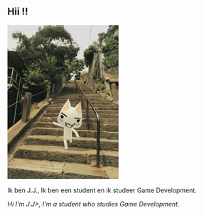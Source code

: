 ## Hii !! 

![muahhahaa](./Images/Tumblr_p90h1oABTL1vltj92o2_1280.jpg)


Ik ben J.J., Ik ben een student en ik studeer Game Development.

_Hi I'm J.J>, I'm a student who studies Game Development._


<!--
**forestfox08/forestfox08** is a ✨ _special_ ✨ repository because its `README.md` (this file) appears on your GitHub profile.

Here are some ideas to get you started:

- 🔭 I’m currently working on ...
- 🌱 I’m currently learning ...
- 👯 I’m looking to collaborate on ...
- 🤔 I’m looking for help with ...
- 💬 Ask me about ...
- 📫 How to reach me: ...
- 😄 Pronouns: ...
- ⚡ Fun fact: ...
-->
